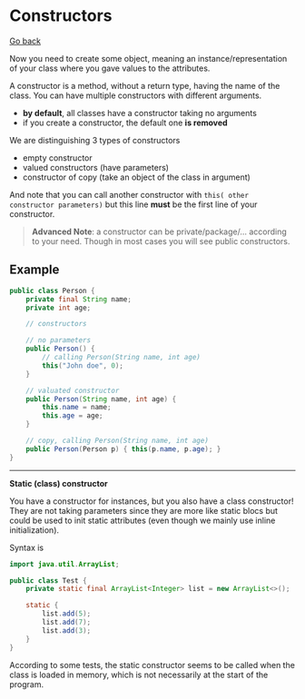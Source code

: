 # Constructors

[Go back](..)

Now you need to create some object, meaning an instance/representation
of your class where you gave values to the attributes.

A constructor is a method, without a return type, having the
name of the class. You can have multiple constructors with different
arguments.

* **by default**, all classes have a constructor taking no arguments
* if you create a constructor, the default one **is removed**

We are distinguishing 3 types of constructors

* empty constructor
* valued constructors (have parameters)
* constructor of copy (take an object of the class in argument)

And note that you can call another constructor with ``this(
other constructor parameters)`` but this line **must** be the
first line of your constructor.

> **Advanced Note**: a constructor can be private/package/...
> according to your need. Though in most cases you will see public
> constructors.

## Example

```java
public class Person {
    private final String name;
    private int age;

    // constructors

    // no parameters
    public Person() {
        // calling Person(String name, int age)
        this("John doe", 0);
    }

    // valuated constructor
    public Person(String name, int age) {
        this.name = name;
        this.age = age;
    }

    // copy, calling Person(String name, int age)
    public Person(Person p) { this(p.name, p.age); }
}
```

<hr class="sr">

**Static (class) constructor**

You have a constructor for instances, but
you also have a class constructor! They are not taking parameters
since they are more like static blocs but could be used to init
static attributes (even though we mainly use inline initialization).

Syntax is

```java
import java.util.ArrayList;

public class Test {
    private static final ArrayList<Integer> list = new ArrayList<>();

    static {
        list.add(5);
        list.add(7);
        list.add(3);
    }
}
```

According to some tests, the static constructor seems to be called
when the class is loaded in memory, which is not necessarily 
at the start of the program.